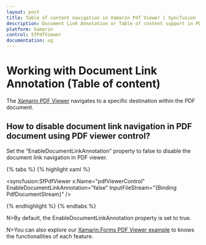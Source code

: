 ```yaml
---
layout: post
title: Table of content navigation in Xamarin Pdf Viewer | Syncfusion
description: Document Link Annotation or Table of content support in PDF Viewer Xamarin.Forms allows the user to navigate to specific destination within PDF document.
platform: Xamarin
control: SfPdfViewer
documentation: ug
---
```


# Working with Document Link Annotation (Table of content)

The [Xamarin PDF Viewer](https://www.syncfusion.com/xamarin-ui-controls/xamarin-pdf-viewer) navigates to a specific destination within the PDF document.


## How to disable document link navigation in PDF document using PDF viewer control?

Set the “EnableDocumentLinkAnnotation” property to false to disable the document link navigation in PDF viewer. 

{% tabs %}
{% highlight xaml %}

<syncfusion:SfPdfViewer x:Name="pdfViewerControl"  EnableDocumentLinkAnnotation=”false” InputFileStream="{Binding PdfDocumentStream}" />

{% endhighlight %}
{% endtabs %}

N>By default, the EnableDocumentLinkAnnotation property is set to true.

N>You can also explore our [Xamarin.Forms PDF Viewer example](https://github.com/syncfusion/xamarin-demos/tree/master/Forms/PdfViewer) to knows the functionalities of each feature.